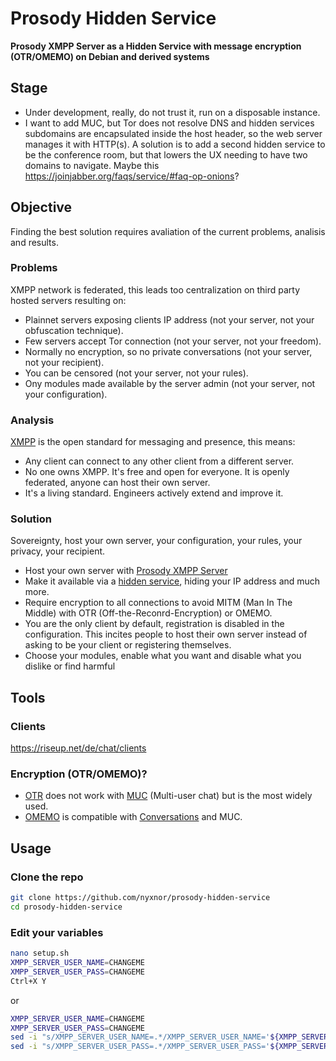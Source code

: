 # Prosody Hidden Service

**Prosody XMPP Server as a Hidden Service with message encryption (OTR/OMEMO) on Debian and derived systems**

## Stage

* Under development, really, do not trust it, run on a disposable instance.
* I want to add MUC, but Tor does not resolve DNS and hidden services subdomains are encapsulated inside the host header, so the web server manages it with HTTP(s). A solution is to add a second hidden service to be the conference room, but that lowers the UX needing to have two domains to navigate. Maybe this https://joinjabber.org/faqs/service/#faq-op-onions?

## Objective

Finding the best solution requires avaliation of the current problems, analisis and results.

### Problems

XMPP network is federated, this leads too centralization on third party hosted servers resulting on:

* Plainnet servers exposing clients IP address (not your server, not your obfuscation technique).
* Few servers accept Tor connection (not your server, not your freedom).
* Normally no encryption, so no private conversations (not your server, not your recipient).
* You can be censored (not your server, not your rules).
* Ony modules made available by the server admin (not your server, not your configuration).

### Analysis

[XMPP](https://xmpp.org/) is the open standard for messaging and presence, this means:

* Any client can connect to any other client from a different server.
* No one owns XMPP. It's free and open for everyone. It is openly federated, anyone can host their own server.
* It's a living standard. Engineers actively extend and improve it.

### Solution

Sovereignty, host your own server, your configuration, your rules, your privacy, your recipient.

* Host your own server with [Prosody XMPP Server](https://prosody.im/)
* Make it available via a [hidden service](https://community.torproject.org/onion-services/overview/), hiding your IP address and much more.
* Require encryption to all connections to avoid MITM (Man In The Middle) with OTR (Off-the-Reconrd-Encryption) or OMEMO.
* You are the only client by default, registration is disabled in the configuration. This incites people to host their own server instead of asking to be your client or registering themselves.
* Choose your modules, enable what you want and disable what you dislike or find harmful

## Tools

### Clients

https://riseup.net/de/chat/clients

### Encryption (OTR/OMEMO)?

* [OTR](https://xmpp.org/extensions/xep-0364.html) does not work with [MUC](https://xmpp.org/extensions/xep-0045.html) (Multi-user chat) but is the most widely used.
* [OMEMO](https://xmpp.org/extensions/xep-0384.html) is compatible with [Conversations](https://conversations.im/) and MUC.

## Usage

### Clone the repo

```bash
git clone https://github.com/nyxnor/prosody-hidden-service
cd prosody-hidden-service
```

### Edit your variables

```bash
nano setup.sh
XMPP_SERVER_USER_NAME=CHANGEME
XMPP_SERVER_USER_PASS=CHANGEME
Ctrl+X Y
```

or

```bash
XMPP_SERVER_USER_NAME=CHANGEME
XMPP_SERVER_USER_PASS=CHANGEME
sed -i "s/XMPP_SERVER_USER_NAME=.*/XMPP_SERVER_USER_NAME='${XMPP_SERVER_USER_NAME}'/" setup.sh
sed -i "s/XMPP_SERVER_USER_PASS=.*/XMPP_SERVER_USER_PASS='${XMPP_SERVER_USER_PASS}'/" setup.sh
```
